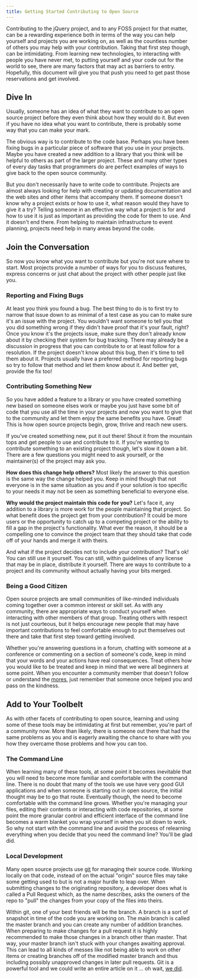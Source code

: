 ```yaml
---
title: Getting Started Contributing to Open Source
---
```


Contributing to the jQuery project, and to any FOSS project for that matter,
can be a rewarding experience both in terms of the way you can help yourself
and projects you are working on, as well as the countless number of others you
may help with your contribution. Taking that first step though, can be
intimidating. From learning new technologies, to interacting with people you
have never met, to putting yourself and your code out for the world to see,
there are many factors that may act as barriers to entry. Hopefully, this
document will give you that push you need to get past those reservations and
get involved.

## Dive In

Usually, someone has an idea of what they want to contribute to an open source
project before they even think about how they would do it. But even if you have
no idea what you want to contribute, there is probably some way that you can
make your mark.

The obvious way is to contribute to the code base. Perhaps you have been fixing
bugs in a particular piece of software that you use in your projects. Maybe you
have created a new addition to a library that you think will be helpful to
others as part of the larger project. These and many other types of every day
tasks that programmers do are perfect examples of ways to give back to the open
source community.

But you don't necessarily have to write code to contribute. Projects are almost
always looking for help with creating or updating documentation and the web
sites and other items that accompany them. If someone doesn't know why a
project exists or how to use it, what reason would they have to give it a try?
Telling someone in an effective way what a project is for and how to use it is
just as important as providing the code for them to use. And it doesn't end
there. From helping to maintain infrastructure to event planning, projects need
help in many areas beyond the code.

## Join the Conversation

So now you know what you want to contribute but you're not sure where to start.
Most projects provide a number of ways for you to discuss features, express
concerns or just chat about the project with other people just like you.

### Reporting and Fixing Bugs

At least you think you found a bug. The best thing to do is to first try to
narrow that issue down to as minimal of a test case as you can to make sure
it's an issue with the project. You wouldn't want someone to tell you that you
did something wrong if they didn't have proof that it's your fault, right? Once
you know it's the projects issue, make sure they don't already know about it by
checking their system for bug tracking. There may already be a discussion in
progress that you can contribute to or at least follow for a resolution. If the
project doesn't know about this bug, then it's time to tell them about it.
Projects usually have a preferred method for reporting bugs so try to follow
that method and let them know about it. And better yet, provide the fix too!

### Contributing Something New

So you have added a feature to a library or you have created something new
based on someone elses work or maybe you just have some bit of code that you
use all the time in your projects and now you want to give that to the
community and let them enjoy the same benefits you have. Great! This is how
open source projects begin, grow, thrive and reach new users.

If you've created something new, put it out there! Shout it from the mountain
tops and get people to use and contribute to it. If you're wanting to
contribute something to an existing project though, let's slow it down a bit.
There are a few questions you might need to ask yourself, or the maintainer(s)
of the project may ask you.

**How does this change help others?** Most likely the answer to this question
is the same way the change helped you. Keep in mind though that not everyone is
in the same situation as you and if your solution is too specific to your needs
it may not be seen as something beneficial to everyone else.

**Why would the project maintain this code for you?** Let's face it, any
addition to a library is more work for the people maintaining that project. So
what benefit does the project get from your contribution? It could be more
users or the opportunity to catch up to a competing project or the ability to
fill a gap in the project's functionality. What ever the reason, it should be a
compelling one to convince the project team that they should take that code off
of your hands and merge it with theirs.

And what if the project decides not to include your contribution? That's ok!
You can still use it yourself. You can still, within guidelines of any license
that may be in place, distribute it yourself. There are ways to contribute to a
project and its community without actually having your bits merged.

### Being a Good Citizen

Open source projects are small communities of like-minded individuals coming
together over a common interest or skill set. As with any community, there are
appropriate ways to conduct yourself when interacting with other members of
that group. Treating others with respect is not just courteous, but it helps
encourage new people that may have important contributions to feel comfortable
enough to put themselves out there and take that first step toward getting
involved.

Whether you're answering questions in a forum, chatting with someone at a
conference or commenting on a section of someone's code, keep in mind that your
words and your actions have real consequences. Treat others how you would like
to be treated and keep in mind that we were all beginners at some point. When
you encounter a community member that doesn't follow or understand the
[mores](http://en.wikipedia.org/wiki/Mores), just remember that someone once
helped you and pass on the kindness.

## Add to Your Toolbelt

As with other facets of contributing to open source, learning and using some of
these tools may be intimidating at first but remember, you're part of a
community now. More than likely, there is someone out there that had the same
problems as you and is eagerly awaiting the chance to share with you how they
overcame those problems and how you can too.

### The Command Line

When learning many of these tools, at some point it becomes inevitable that you
will need to become more familiar and comfortable with the command line. There
is no doubt that many of the tools we use have very good GUI applications and
when someone is starting out in open source, the initial thought may be to go
that route. Eventually though, the need to become comfortable with the command
line grows. Whether you're managing your files, editing their contents or
interacting with code repositories, at some point the more granular control and
efficient interface of the command line becomes a warm blanket you wrap
yourself in when you sit down to work. So why not start with the command line
and avoid the process of relearning everything when you decide that you need
the command line? You'll be glad did.

### Local Development

Many open source projects use [git](http://git-scm.com/) for managing their
source code. Working locally on that code, instead of on the actual "origin"
source files may take some getting used to but is not a major hurdle to leap
over. When submitting changes to the originating repository, a developer does
what is called a Pull Request which, as the name describes, asks the owners of
the repo to "pull" the changes from your copy of the files into theirs.

Within git, one of your best friends will be the branch. A branch is a sort of
snapshot in time of the code you are working on. The main branch is called the
master branch and you can create any number of addition branches. When
preparing to make changes for a pull request it is highly recommended to make
those changes in a branch other than master. That way, your master branch isn't
stuck with your changes awaiting approval. This can lead to all kinds of messes
like not being able to work on other items or creating branches off of the
modified master branch and thus including possibly unapproved changes in later
pull requests. Git is a powerful tool and we could write an entire article on
it ... oh wait, [we did](../commits-and-pull-requests).
